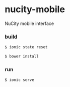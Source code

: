 # nucity-mobile
NuCity mobile interface

### build
```bash
$ ionic state reset
```
```bash
$ bower install
```

### run
```bash
$ ionic serve
```
